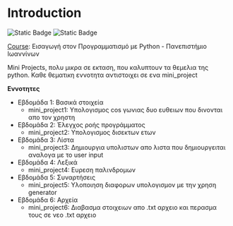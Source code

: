 # Introduction
![Static Badge](https://img.shields.io/badge/Python-blue?style=for-the-badge&logo=python&logoColor=yellow)
![Static Badge](https://img.shields.io/badge/VS%20Code%20-%20black?style=for-the-badge&logo=visualstudiocode&logoColor=blue)

[Course](https://coursity.gr/courses/course-v1:UOI+Prog1+2024_T1/course/): Εισαγωγή στον Προγραμματισμό με Python - Πανεπιστήμιο Ιωαννίνων

Mini Projects, πολυ μικρα σε εκταση, που καλυπτουν τα θεμελια της python.
Καθε θεματικη εννοτητα αντιστοιχει σε ενα mini_project

**Εννοτητες**
 - Εβδομάδα 1: Βασικά στοιχεία
   - mini_project1: Υπολογισμος cos γωνιας δυο ευθειων που δινονται απο τον χρηστη
 - Εβδομάδα 2: Έλεγχος ροής προγράμματος
   - mini_project2: Υπολογισμος δισεκτων ετων
 - Εβδομάδα 3: Λίστα
   - mini_project3: Δημιουργια υπολιστων απο λιστα που δημιουργειται αναλογα με το user input
 - Εβδομάδα 4: Λεξικά
   - mini_project4: Ευρεση παλινδρομων
 - Εβδομάδα 5: Συναρτήσεις
   - mini_project5: Υλοποιηση διαφορων υπολογισμον με την χρηση generator 
 - Εβδομάδα 6: Αρχεία
   - mini_project6: Διαβασμα στοιχειων απο .txt αρχειο και περασμα τους σε νεο .txt αρχειο

